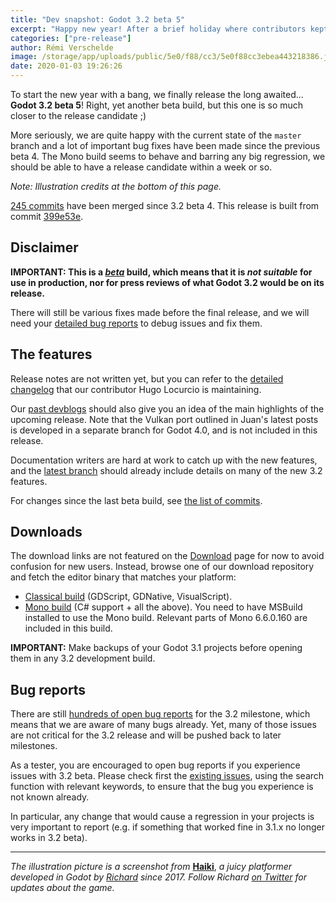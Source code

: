```yaml
---
title: "Dev snapshot: Godot 3.2 beta 5"
excerpt: "Happy new year! After a brief holiday where contributors kept fixing many issues, we now release Godot 3.2 beta 5 to iterate upon the relatively good state that we had with the previous beta. Both the master branch and the official buildsystem are now starting to be quite reliable, and we should be ready for a release candidate soon."
categories: ["pre-release"]
author: Rémi Verschelde
image: /storage/app/uploads/public/5e0/f88/cc3/5e0f88cc3ebea443218386.jpg
date: 2020-01-03 19:26:26
---
```


To start the new year with a bang, we finally release the long awaited... **Godot 3.2 beta 5**! Right, yet another beta build, but this one is so much closer to the release candidate ;)

More seriously, we are quite happy with the current state of the `master` branch and a lot of important bug fixes have been made since the previous beta 4. The Mono build seems to behave and barring any big regression, we should be able to have a release candidate within a week or so.

*Note: Illustration credits at the bottom of this page.*

[245 commits](https://github.com/godotengine/godot/compare/d1bce5c679bd77b50ddae2c3841e5157c6a0b917...399e53e8c328f47bc116b743cd19c66c83e1122b) have been merged since 3.2 beta 4. This release is built from commit [399e53e](https://github.com/godotengine/godot/commit/399e53e8c328f47bc116b743cd19c66c83e1122b).

## Disclaimer

**IMPORTANT: This is a *[beta](https://en.wikipedia.org/wiki/Software_release_life_cycle#Beta)* build, which means that it is *not suitable* for use in production, nor for press reviews of what Godot 3.2 would be on its release.**

There will still be various fixes made before the final release, and we will need your [detailed bug reports](https://github.com/godotengine/godot/issues) to debug issues and fix them.

## The features

Release notes are not written yet, but you can refer to the [detailed changelog](https://gist.github.com/Calinou/49aefe52ce8f67ffa3f743932123d14f) that our contributor Hugo Locurcio is maintaining.

Our [past devblogs](https://godotengine.org/devblog) should also give you an idea of the main highlights of the upcoming release. Note that the Vulkan port outlined in Juan's latest posts is developed in a separate branch for Godot 4.0, and is not included in this release.

Documentation writers are hard at work to catch up with the new features, and the [latest branch](https://docs.godotengine.org/en/latest/) should already include details on many of the new 3.2 features.

For changes since the last beta build, see [the list of commits](https://github.com/godotengine/godot/compare/d1bce5c679bd77b50ddae2c3841e5157c6a0b917...399e53e8c328f47bc116b743cd19c66c83e1122b).

## Downloads

The download links are not featured on the [Download](/download) page for now to avoid confusion for new users. Instead, browse one of our download repository and fetch the editor binary that matches your platform:

- [Classical build](https://github.com/godotengine/godot-builds/releases/3.2-beta5) (GDScript, GDNative, VisualScript).
- [Mono build](https://github.com/godotengine/godot-builds/releases/3.2-beta5) (C# support + all the above). You need to have MSBuild installed to use the Mono build. Relevant parts of Mono 6.6.0.160 are included in this build.

**IMPORTANT:** Make backups of your Godot 3.1 projects before opening them in any 3.2 development build.

## Bug reports

There are still [hundreds of open bug reports](https://github.com/godotengine/godot/issues?utf8=%E2%9C%93&q=is%3Aopen+is%3Aissue+milestone%3A3.2+label%3Abug+) for the 3.2 milestone, which means that we are aware of many bugs already. Yet, many of those issues are not critical for the 3.2 release and will be pushed back to later milestones.

As a tester, you are encouraged to open bug reports if you experience issues with 3.2 beta. Please check first the [existing issues](https://github.com/godotengine/godot/issues), using the search function with relevant keywords, to ensure that the bug you experience is not known already.

In particular, any change that would cause a regression in your projects is very important to report (e.g. if something that worked fine in 3.1.x no longer works in 3.2 beta).

-----

*The illustration picture is a screenshot from* [**Haiki**](https://twitter.com/xr3alx), *a juicy platformer developed in Godot by [Richard](https://twitter.com/xr3alx) since 2017. Follow Richard [on Twitter](https://twitter.com/xr3alx) for updates about the game.*
